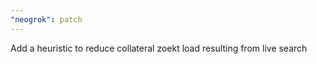 ```yaml
---
"neogrok": patch
---
```


Add a heuristic to reduce collateral zoekt load resulting from live search

